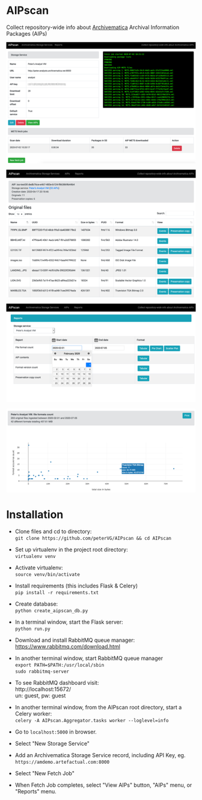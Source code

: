 # AIPscan
Collect repository-wide info about [Archivematica](https://archivematica.org) Archival Information Packages (AIPs)

![screencap1](screencaps/aipscan_fetch_job.png)

![screencap2](screencaps/aipscan_view_aip.png)

![screencap3](screencaps/aipscan_select_report.png)

![screencap4](screencaps/aipscan_scatterplot_report.png)


# Installation

* Clone files and cd to directory:  
  `git clone https://github.com/peterVG/AIPscan && cd AIPscan`  
* Set up virtualenv in the project root directory:  
  `virtualenv venv`  
* Activate virtualenv:  
  `source venv/bin/activate`  
* Install requirements (this includes Flask & Celery)  
  `pip install -r requirements.txt`   
* Create database:  
  `python create_aipscan_db.py`      
* In a terminal window, start the Flask server:  
  `python run.py`
* Download and install RabbitMQ queue manager:  
  https://www.rabbitmq.com/download.html
* In another terminal window, start RabbitMQ queue manager  
  `export PATH=$PATH:/usr/local/sbin`  
  `sudo rabbitmq-server`
* To see RabbitMQ dashboard visit:  
  http://localhost:15672/  
  un: guest, pw: guest  
* In another terminal window, from the AIPscan root directory, start a Celery worker:  
  `celery -A AIPscan.Aggregator.tasks worker --loglevel=info`  

* Go to `localhost:5000` in browser.
* Select "New Storage Service"  
* Add an Archivematica Storage Service record, including API Key, eg.  
 `https://amdemo.artefactual.com:8000`
* Select "New Fetch Job"
* When Fetch Job completes, select "View AIPs" button, "AIPs" menu, or "Reports" menu.
